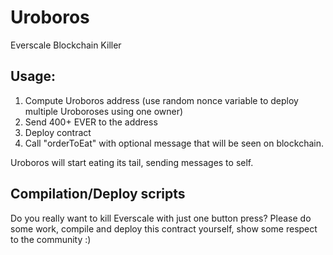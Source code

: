 # Uroboros
Everscale Blockchain Killer

## Usage: 
1. Compute Uroboros address (use random nonce variable to deploy multiple Uroboroses using one owner)
2. Send 400+ EVER to the address
3. Deploy contract
4. Call "orderToEat" with optional message that will be seen on blockchain. 

Uroboros will start eating its tail, sending messages to self.

## Compilation/Deploy scripts
Do you really want to kill Everscale with just one button press? Please do some work, compile and deploy this contract yourself, show some respect to the community :)
